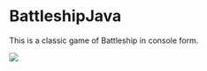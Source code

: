 # BattleshipJava

This is a classic game of Battleship in console form. 

![](https://media.giphy.com/media/JwKTTd6waBRLP6xOq1/giphy.gif)
